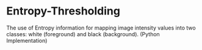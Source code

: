 # Entropy-Thresholding
The use of Entropy information for mapping image intensity values into two classes: white (foreground) and black (background).     (Python Implementation)

